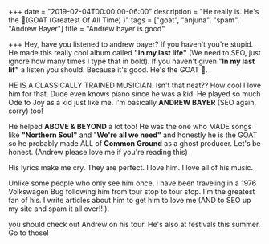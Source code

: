 +++
date = "2019-02-04T00:00:00-06:00"
description = "He really is. He's the 🐐(GOAT (Greatest Of All Time) )"
tags = ["goat", "anjuna", "spam", "Andrew Bayer"]
title = "Andrew bayer is good"

+++
Hey, have you listened to andrew bayer? If you haven't you're stupid. He made this really cool album called **"In my last life"** (We need to SEO, just ignore how many times I type that in bold). If you haven't given "**In my last lif"** a listen you should. Because it's good. He's the GOAT 🐐.

HE IS A CLASSICALLY TRAINED MUSICIAN. Isn't that neat?? How cool I love him for that. Dude even knows piano since he was a kid. He played so much Ode to Joy as a kid just like me. I'm basically **ANDREW BAYER** (SEO again, sorry) too!

He helped **ABOVE & BEYOND** a lot too! He was the one who MADE songs like **"Northern Soul"** and "**We're all we need"** and honestly he is the GOAT so he probably made ALL of **Common Ground** as a ghost producer. Let's be honest. (Andrew please love me if you're reading this)

His lyrics make me cry. They are perfect. I love him. I love all of his music.

Unlike some people who only see him once, I have been traveling in a 1976 Volkswagen Bug following him from tour stop to tour stop. I'm the greatest fan of his. I write articles about him to get him to love me (AND to SEO up my site and spam it all over!! ).

you should check out Andrew on his tour. He's also at festivals this summer. Go to those!
